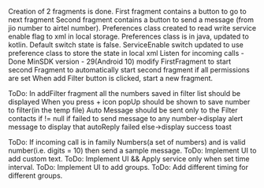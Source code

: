 Creation of 2 fragments is done.
First fragment contains a button to go to next fragment
Second fragment contains a button to send a message (from jio number to airtel number).
Preferences class created to read write service enable flag to xml in local storage.
Preferences class is in java, updated to kotlin. Default switch state is false.
ServiceEnable switch updated to use preference class to store the state in local xml
Listen for incoming calls -Done
MinSDK version - 29(Android 10)
modify FirstFragment to start second Fragment to automatically start second fragment if all permissions are set
When add Filter button is clicked, start a new fragment.


ToDo: In addFilter fragment all the numbers saved in filter list should be displayed
      When you press + icon popUp should be shown to save number to filter(in the temp file)
      Auto Message should be sent only to the Filter contacts if != null
      if failed to send message to any number->display alert message to display that autoReply failed
      else->display success toast

ToDo: If incoming call is in family Numbers(a set of numbers) and is valid number(i.e. digits = 10) then send a sample message.
ToDo: Implement UI to add custom text.
ToDo: Implement UI && Apply service only when set time interval.
ToDo: Implement UI to add groups.
ToDo: Add different timing for different groups.